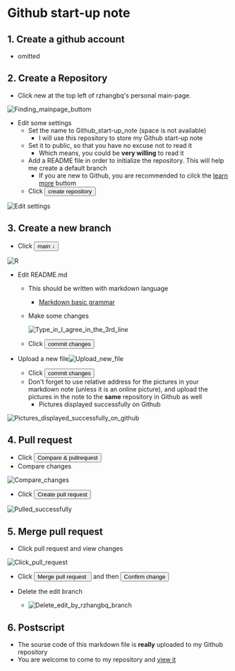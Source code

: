 # Github start-up note

## 1. Create a github account

- omitted

## 2. Create a Repository

- Click new at the top left of rzhangbq's personal main-page.

![Finding_mainpage_buttom](./Finding_mainpage_buttom.png)

-  Edit some settings
   - Set the name to Github_start-up_note (space is not available) 
     - I will use this repository to store my Github start-up note
   - Set it to public, so that you have no excuse not to read it
     - Which means, you could be **very willing** to read it
   - Add a README file in order to initialize the repository. This will help me create a default branch
     - If you are new to Github, you are recommended to cilck the [learn more](https://docs.github.com/en/github/creating-cloning-and-archiving-repositories/about-readmes) buttom
   - Click <button>create repository</button>

![Edit settings](./Edit_settings.png)

## 3. Create a new branch

- Click <button>main ↓</button>

![R](./Create_a_new_branch.png)

- Edit README.md
   - This should be written with markdown language
   
     - [Markdown basic grammar](https://github.com/YukonChen/TiantianRepoForQNXG/blob/master/Notes/01_Markdown快速入门笔记.md)
   
   - Make some changes
   
     ![Type_in_I_agree_in_the_3rd_line](./Type_in_I_agree_in_the_3rd_line.png)
   
   - Click <button>commit changes</button>
   
- Upload a new file![Upload_new_file](./Upload_new_file.png)
   - Click <button>commit changes</button>
   - Don't forget to use relative address for the pictures in your markdown note (unless it is an online picture), and upload the pictures in the note to the **same** repository in Github as well
      - Pictures displayed successfully on Github

![Pictures_displayed_successfully_on_github](./Pictures_displayed_successfully_on_github.png)

## 4. Pull request

- Click <button>Compare & pullrequest</button>
- Compare changes

![Compare_changes](./Compare_changes.png)

- Click <button>Create pull request</button>

![Pulled_successfully](./Pulled_successfully.png)

## 5. Merge pull request

- Click pull request and view changes

![Click_pull_request](./Click_pull_request.png)

- Click <button>Merge pull request </button> and then <button>Confirm change</button>

- Delete the edit branch
  - ![Delete_edit_by_rzhangbq_branch](./Delete_edit_by_rzhangbq_branch.png)

## 6. Postscript 

- The sourse code of this markdown file is **really** uploaded to my Github repository 
- You are welcome to come to my repository and [view it](https://github.com/rzhangbq/Github_start-up_note/blob/main/Github_startup_note.md)
